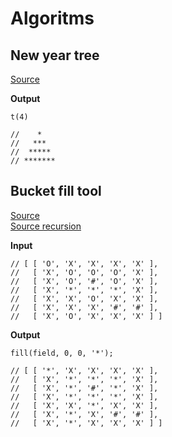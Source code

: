 # Algoritms

## New year tree
[Source](https://github.com/ButuzGOL/algoritms/blob/master/new-year-tree.js)

**Output**
```
t(4)

//    *
//   ***
//  *****
// *******
```

## Bucket fill tool
[Source](https://github.com/ButuzGOL/algoritms/blob/master/bucket-fill-tool.js)  
[Source recursion](https://github.com/ButuzGOL/algoritms/blob/master/bucket-fill-tool-recursion.js)

**Input**
```
// [ [ 'O', 'X', 'X', 'X', 'X' ],
//   [ 'X', 'O', 'O', 'O', 'X' ],
//   [ 'X', 'O', '#', 'O', 'X' ],
//   [ 'X', '*', '*', '*', 'X' ],
//   [ 'X', 'X', 'O', 'X', 'X' ],
//   [ 'X', 'X', 'X', '#', '#' ],
//   [ 'X', 'O', 'X', 'X', 'X' ] ]

```

**Output**
```
fill(field, 0, 0, '*');

// [ [ '*', 'X', 'X', 'X', 'X' ],
//   [ 'X', '*', '*', '*', 'X' ],
//   [ 'X', '*', '#', '*', 'X' ],
//   [ 'X', '*', '*', '*', 'X' ],
//   [ 'X', 'X', '*', 'X', 'X' ],
//   [ 'X', '*', 'X', '#', '#' ],
//   [ 'X', '*', 'X', 'X', 'X' ] ]

```
